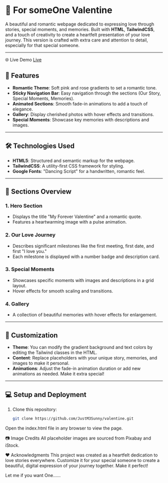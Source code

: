 # 💖 For someOne Valentine

A beautiful and romantic webpage dedicated to expressing love through stories, special moments, and memories. Built with **HTML**, **TailwindCSS**, and a touch of creativity to create a heartfelt presentation of your love journey. This version is crafted with extra care and attention to detail, especially for that special someone.

---
🌐 Live Demo [Live](http://lovuu.netlify.app)

## 🌟 Features

- **Romantic Theme**: Soft pink and rose gradients to set a romantic tone.
- **Sticky Navigation Bar**: Easy navigation through the sections (Our Story, Special Moments, Memories).
- **Animated Sections**: Smooth fade-in animations to add a touch of elegance.
- **Gallery**: Display cherished photos with hover effects and transitions.
- **Special Moments**: Showcase key memories with descriptions and images.

---

## 🛠️ Technologies Used

- **HTML5**: Structured and semantic markup for the webpage.
- **TailwindCSS**: A utility-first CSS framework for styling.
- **Google Fonts**: "Dancing Script" for a handwritten, romantic feel.

---

## 📸 Sections Overview

### 1. **Hero Section**
   - Displays the title "My Forever Valentine" and a romantic quote.
   - Features a heartwarming image with a pulse animation.

### 2. **Our Love Journey**
   - Describes significant milestones like the first meeting, first date, and first "I love you."
   - Each milestone is displayed with a number badge and description card.

### 3. **Special Moments**
   - Showcases specific moments with images and descriptions in a grid layout.
   - Hover effects for smooth scaling and transitions.

### 4. **Gallery**
   - A collection of beautiful memories with hover effects for enlargement.

---

## 🎨 Customization

- **Theme**: You can modify the gradient background and text colors by editing the Tailwind classes in the HTML.
- **Content**: Replace placeholders with your unique story, memories, and images to make it personal.
- **Animations**: Adjust the fade-in animation duration or add new animations as needed.  Make it extra special!

---

## 💻 Setup and Deployment

1. Clone this repository:
   ```bash
   git clone https://github.com/JustM3Sunny/valentine.git

 Open the index.html file in any browser to view the page.

📷 Image Credits
All placeholder images are sourced from Pixabay and iStock.

❤️ Acknowledgments
This project was created as a heartfelt dedication to love stories everywhere. Customize it for your special someone to create a beautiful, digital expression of your journey together.  Make it perfect!

Let me if you want One......